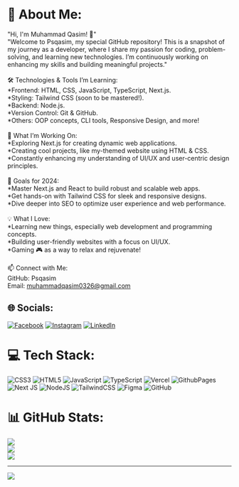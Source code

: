 # 💫 About Me:
"Hi, I'm Muhammad Qasim! 👋"<br>"Welcome to Psqasim, my special GitHub repository! This is a snapshot of my journey as a developer, where I share my passion for coding, problem-solving, and learning new technologies. I’m continuously working on enhancing my skills and building meaningful projects."<br><br>🛠 Technologies & Tools I’m Learning:<br>*Frontend: HTML, CSS, JavaScript, TypeScript, Next.js.<br>*Styling: Tailwind CSS (soon to be mastered!).<br>*Backend: Node.js.<br>*Version Control: Git & GitHub.<br>*Others: OOP concepts, CLI tools, Responsive Design, and more!<br><br>🔭 What I’m Working On:<br>*Exploring Next.js for creating dynamic web applications.<br>*Creating cool projects, like my-themed website using HTML & CSS.<br>*Constantly enhancing my understanding of UI/UX and user-centric design principles.<br><br>🎯 Goals for 2024:<br>*Master Next.js and React to build robust and scalable web apps.<br>*Get hands-on with Tailwind CSS for sleek and responsive designs.<br>*Dive deeper into SEO to optimize user experience and web performance.<br><br>💡 What I Love:<br>*Learning new things, especially web development and programming concepts.<br>*Building user-friendly websites with a focus on UI/UX.<br>*Gaming 🎮 as a way to relax and rejuvenate!<br><br>📫 Connect with Me:<br>GitHub: Psqasim<br>Email: muhammadqasim0326@gmail.com<br>


## 🌐 Socials:
[![Facebook](https://img.shields.io/badge/Facebook-%231877F2.svg?logo=Facebook&logoColor=white)](https://www.facebook.com/people/Muhammad-Qasim/100050497652704/) [![Instagram](https://img.shields.io/badge/Instagram-%23E4405F.svg?logo=Instagram&logoColor=white)](https://www.instagram.com/ps_qasim/) [![LinkedIn](https://img.shields.io/badge/LinkedIn-%230077B5.svg?logo=linkedin&logoColor=white)](https://www.linkedin.com/in/muhammad-qasim-5bba592b4/) 

# 💻 Tech Stack:
![CSS3](https://img.shields.io/badge/css3-%231572B6.svg?style=for-the-badge&logo=css3&logoColor=white) ![HTML5](https://img.shields.io/badge/html5-%23E34F26.svg?style=for-the-badge&logo=html5&logoColor=white) ![JavaScript](https://img.shields.io/badge/javascript-%23323330.svg?style=for-the-badge&logo=javascript&logoColor=%23F7DF1E) ![TypeScript](https://img.shields.io/badge/typescript-%23007ACC.svg?style=for-the-badge&logo=typescript&logoColor=white) ![Vercel](https://img.shields.io/badge/vercel-%23000000.svg?style=for-the-badge&logo=vercel&logoColor=white) ![GithubPages](https://img.shields.io/badge/github%20pages-121013?style=for-the-badge&logo=github&logoColor=white) ![Next JS](https://img.shields.io/badge/Next-black?style=for-the-badge&logo=next.js&logoColor=white) ![NodeJS](https://img.shields.io/badge/node.js-6DA55F?style=for-the-badge&logo=node.js&logoColor=white) ![TailwindCSS](https://img.shields.io/badge/tailwindcss-%2338B2AC.svg?style=for-the-badge&logo=tailwind-css&logoColor=white) ![Figma](https://img.shields.io/badge/figma-%23F24E1E.svg?style=for-the-badge&logo=figma&logoColor=white) ![GitHub](https://img.shields.io/badge/github-%23121011.svg?style=for-the-badge&logo=github&logoColor=white)
# 📊 GitHub Stats:
![](https://github-readme-stats.vercel.app/api?username=Psqasim&theme=radical&hide_border=false&include_all_commits=false&count_private=false)<br/>
![](https://github-readme-streak-stats.herokuapp.com/?user=Psqasim&theme=radical&hide_border=false)<br/>
![](https://github-readme-stats.vercel.app/api/top-langs/?username=Psqasim&theme=radical&hide_border=false&include_all_commits=false&count_private=false&layout=compact)

---
[![](https://visitcount.itsvg.in/api?id=Psqasim&icon=6&color=12)](https://visitcount.itsvg.in)

<!-- Proudly created with GPRM ( https://gprm.itsvg.in ) -->
